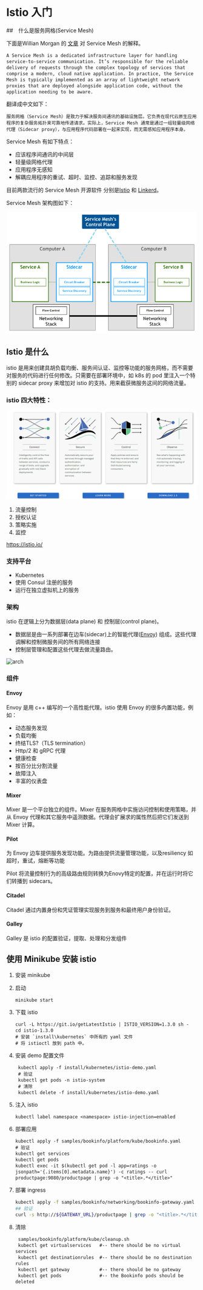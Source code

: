 # Istio 入门

##　什么是服务网格(Service Mesh)

下面是Willian Morgan 的 [文章](https://buoyant.io/2017/04/25/whats-a-service-mesh-and-why-do-i-need-one/) 对 Service Mesh 的解释。

```
A Service Mesh is a dedicated infrastructure layer for handling service-to-service communication. It’s responsible for the reliable delivery of requests through the complex topology of services that comprise a modern, cloud native application. In practice, the Service Mesh is typically implemented as an array of lightweight network proxies that are deployed alongside application code, without the application needing to be aware.
```

翻译成中文如下：

```
服务网格（Service Mesh）是致力于解决服务间通讯的基础设施层。它负责在现代云原生应用程序的复杂服务拓扑来可靠地传递请求。实际上，Service Mesh 通常是通过一组轻量级网络代理（Sidecar proxy），与应用程序代码部署在一起来实现，而无需感知应用程序本身。
```

Service Mesh 有如下特点：

* 应该程序间通讯的中间层
* 轻量级网格代理
* 应用程序无感知
* 解耦应用程序的重试、超时、监控、追踪和服务发现

目前两款流行的 Service Mesh 开源软件 分别是[Istio](https://istio.io/) 和 [Linkerd](https://linkerd.io/)。

Service Mesh 架构图如下：

![Servcie Mesh](./pic/service_mesh_side_car.jpg)



## Istio 是什么

istio 是用来创建具胡负载均衡、服务间认证、监控等功能的服务网格，而不需要对服务的代码进行任何修改。只需要在部署环境中，如 k8s 的 pod 里注入一个特别的 sidecar proxy 来增加对 istio 的支持。用来截获微服务这间的网络流量。

### istio 四大特性：

![特性](./pic/istio_function.png)

1. 流量控制
2. 授权认证
3. 策略实施
4. 监控

https://istio.io/

### 支持平台

* Kubernetes
* 使用 Consul 注册的服务
* 运行在独立虚拟机上的服务

### 架构

istio 在逻辑上分为数据层(data plane) 和 控制层(control plane)。

* 数据层是由一系列部署在边车(sidecar)上的智能代理([Envoy](https://www.envoyproxy.io/)) 组成。这些代理调解和控制微服务间的所有网络连接
* 控制层管理和配置这些代理去做流量路由。

![arch](https://istio.io/docs/concepts/what-is-istio/arch.svg)

### 组件

#### Envoy

Envoy 是用 c++ 编写的一个高性能代理。istio 使用 Envoy 的很多内置功能，例如：

* 动态服务发现
* 负载均衡
* 终结TLS?（TLS termination）
* Http/2 和 gRPC 代理
* 健康检查
* 按百分比分割流量
* 故障注入
* 丰富的仪表盘

#### Mixer 

Mixer 是一个平台独立的组件。Mixer 在服务网格中实施访问控制和使用策略，并从 Envoy 代理和其它服务中遥测数据。代理会扩展求的属性然后把它们发送到 Mixer  计算。

#### Pilot

为 Envoy 边车提供服务发现功能。为路由提供流量管理功能，以及resiliency 如 超时，重试，熔断等功能 

Pilot 将流量控制行为的高级路由规则转换为Enovy特定的配置，并在运行时将它们转播到 sidecars。

#### Citadel

Citadel 通过内置身份和凭证管理实现服务到服务和最终用户身份验证。

#### Galley

Galley 是 istio 的配置验证，提取、处理和分发组件



## 使用 Minikube 安装 istio

1. 安装 minikube

2. 启动 

   ```shell
   minikube start 
   ```

3. 下载 istio 

   ```shell 
   curl -L https://git.io/getLatestIstio | ISTIO_VERSION=1.3.0 sh -
   cd istio-1.3.0
   # 安装 `install\kubernetes` 中所有的 yaml 文件
   # 将 istioctl 放到 path 中。
   ```

4. 安装  demo 配置文件

   ```shell
    kubectl apply -f install/kubernetes/istio-demo.yaml
    # 验证
    kubectl get pods -n istio-system
    # 清除
    kubectl delete -f install/kubernetes/istio-demo.yaml
   ```

5. 注入 istio 

   ```shell
   kubectl label namespace <namespace> istio-injection=enabled
   ```

6. 部署应用

   ```shell
   kubectl apply -f samples/bookinfo/platform/kube/bookinfo.yaml
   # 验证
   kubectl get services
   kubectl get pods
   kubectl exec -it $(kubectl get pod -l app=ratings -o jsonpath='{.items[0].metadata.name}') -c ratings -- curl productpage:9080/productpage | grep -o "<title>.*</title>"
   
   ```

7. 部署 ingress 

   ```bash
   kubectl apply -f samples/bookinfo/networking/bookinfo-gateway.yaml
   ## 验证
   curl -s http://${GATEWAY_URL}/productpage | grep -o "<title>.*</title>"
   ```

8. 清除

   ```shell
    samples/bookinfo/platform/kube/cleanup.sh
    kubectl get virtualservices   #-- there should be no virtual services
    kubectl get destinationrules  #-- there should be no destination rules
    kubectl get gateway           #-- there should be no gateway
    kubectl get pods              #-- the Bookinfo pods should be deleted
   
   ```

   